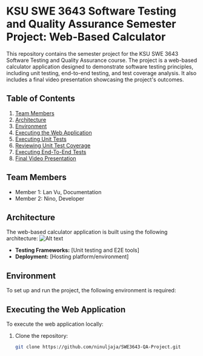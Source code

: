 # KSU SWE 3643 Software Testing and Quality Assurance Semester Project: Web-Based Calculator

This repository contains the semester project for the KSU SWE 3643 Software Testing and Quality Assurance course. The project is a web-based calculator application designed to demonstrate software testing principles, including unit testing, end-to-end testing, and test coverage analysis. It also includes a final video presentation showcasing the project's outcomes.

## Table of Contents
1. [Team Members](#team-members)
2. [Architecture](#architecture)
3. [Environment](#environment)
4. [Executing the Web Application](#executing-the-web-application)
5. [Executing Unit Tests](#executing-unit-tests)
6. [Reviewing Unit Test Coverage](#reviewing-unit-test-coverage)
7. [Executing End-To-End Tests](#executing-end-to-end-tests)
8. [Final Video Presentation](#final-video-presentation)

## Team Members
- Member 1: Lan Vu, Documentation
- Member 2: Nino, Developer

## Architecture
The web-based calculator application is built using the following architecture:
![Alt text](C:\Users\lanvu\OneDrive\Desktop\SWE3643-QA-Project\out\__WorkspaceFolder__\mardown\umlDiagram\umlDiagram.png "Uml Diagram")

- **Testing Frameworks:** [Unit testing and E2E tools]
- **Deployment:** [Hosting platform/environment]

## Environment
To set up and run the project, the following environment is required:

## Executing the Web Application
To execute the web application locally:
1. Clone the repository:  
   ```bash
   git clone https://github.com/ninuljaja/SWE3643-QA-Project.git
